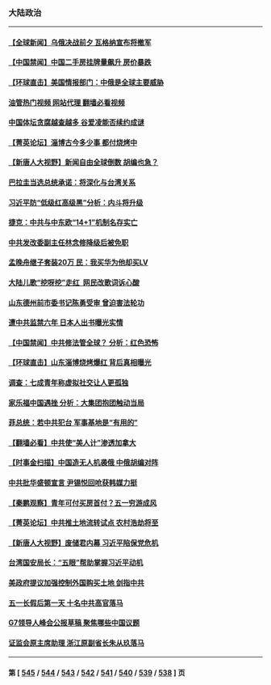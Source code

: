 ### 大陆政治
---
#### [【全球新闻】乌俄决战前夕 瓦格纳宣布将撤军](../../pages/ncid277/n13989511.md?05070045) 
#### [【中国禁闻】中国二手房挂牌量飙升 房价暴跌](../../pages/ncid277/n13989155.md?05070045) 
#### [【环球直击】美国情报部门：中俄是全球主要威胁](../../pages/ncid277/n13989184.md?05070045) 
#### [油管热门视频 网站代理 翻墙必看视频](http://138.2.39.72:81/youtube.html?epic-marker?05070045)
#### [中国体坛贪腐越查越多 谷爱凌能否续约成谜](../../pages/ncid277/n13989147.md?05070045) 
#### [【菁英论坛】淄博古今多少事 都付烧烤中](../../pages/ncid277/n13989188.md?05070045) 
#### [【新唐人大视野】新闻自由全球倒数 胡编也急？](../../pages/ncid277/n13989121.md?05070045) 
#### [巴拉圭当选总统承诺：将深化与台湾关系](../../pages/ncid277/n13989142.md?05070045) 
#### [习近平防“低级红高级黑”分析：内斗将升级](../../pages/ncid277/n13989107.md?05070045) 
#### [捷克：中共与中东欧“14+1”机制名存实亡](../../pages/ncid277/n13989105.md?05070045) 
#### [中共发改委副主任林念修降级后被免职](../../pages/ncid277/n13988832.md?05070045) 
#### [孟晚舟继子套装20万 民：我买华为他却买LV](../../pages/ncid277/n13988992.md?05070045) 
#### [大陆儿歌“挖呀挖”走红  网民改歌词诉心酸](../../pages/ncid277/n13988880.md?05070045) 
#### [山东德州前市委书记陈勇受审 曾迫害法轮功](../../pages/ncid277/n13988858.md?05070045) 
#### [遭中共监禁六年 日本人出书曝光实情](../../pages/ncid277/n13988748.md?05070045) 
#### [【中国禁闻】中共修法管全球？ 分析：红色恐怖](../../pages/ncid277/n13988360.md?05070045) 
#### [【环球直击】山东淄博烧烤爆红 背后真相曝光](../../pages/ncid277/n13988338.md?05070045) 
#### [调查：七成青年称虚拟社交让人更孤独](../../pages/ncid277/n13988680.md?05070045) 
#### [家乐福中国遇挫 分析：大集团抱团触动当局](../../pages/ncid277/n13988605.md?05070045) 
#### [菲总统：若中共犯台 军事基地是“有用的”](../../pages/ncid277/n13988599.md?05070045) 
#### [【翻墙必看】中共使“美人计”渗透加拿大](../../pages/ncid277/n13988598.md?05070045) 
#### [【时事金扫描】中国造无人机袭俄 中俄胡编对阵](../../pages/ncid277/n13988379.md?05070045) 
#### [中共批华盛顿宣言 尹锡悦回呛获韩媒力挺](../../pages/ncid277/n13988674.md?05070045) 
#### [【秦鹏观察】青年可付买房首付？五一穷游成风](../../pages/ncid277/n13988447.md?05070045) 
#### [【菁英论坛】中共推土地流转试点 农村浩劫将至](../../pages/ncid277/n13988362.md?05070045) 
#### [【新唐人大视野】废储君内幕 习近平陷保党危机](../../pages/ncid277/n13988265.md?05070045) 
#### [台湾国安局长：“五眼”帮助掌握习近平动机](../../pages/ncid277/n13988253.md?05070045) 
#### [美政府提议加强控制外国购买土地 剑指中共](../../pages/ncid277/n13988289.md?05070045) 
#### [五一长假后第一天 十名中共高官落马](../../pages/ncid277/n13988013.md?05070045) 
#### [G7领导人峰会公报草稿 聚焦哪些中国议题](../../pages/ncid277/n13988218.md?05070045) 
#### [证监会原主席助理 浙江原副省长朱从玖落马](../../pages/ncid277/n13988012.md?05070045) 

---
#### 第 [ [545](./545.md?05070045) / [544](./544.md?05070045) / [543](./543.md?05070045) / [542](./542.md?05070045) / [541](./541.md?05070045) / [540](./540.md?05070045) / [539](./539.md?05070045) / [538](./538.md?05070045) ] 页
